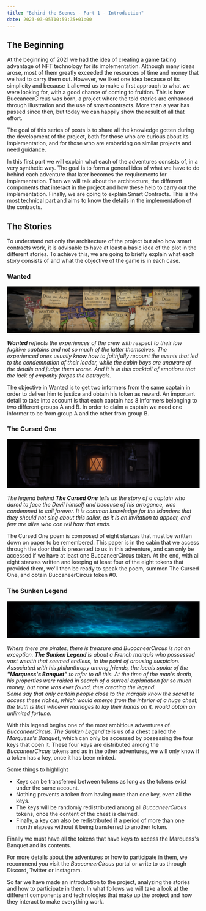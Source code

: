 ```yaml
---
title: "Behind the Scenes - Part 1 - Introduction"
date: 2023-03-05T10:59:35+01:00
---
```


## The Beginning ## 
At the beginning of 2021 we had the idea of creating a game taking advantage of NFT technology for its implementation. Although many ideas arose, most of them greatly exceeded the resources of time and money that we had to carry them out. However, we liked one idea because of its simplicity and because it allowed us to make a first approach to what we were looking for, with a good chance of coming to fruition. This is how BuccaneerCircus was born, a project where the told stories  are enhanced through illustration and the use of smart contracts.
More than a year has passed since then, but today we can happily show the result of all that effort.

The goal of this series of posts is to share all the knowledge gotten during the development of the project, both for those who are curious about its implementation, and for those who are embarking on similar projects and need guidance.

In this first part we will explain what each of the adventures consists of, in a very synthetic way. The goal is to form a general idea of what we have to do behind each adventure that later becomes the requirements for implementation.
Then we will talk about the architecture, the different components that interact in the project and how these help to carry out the implementation.
Finally, we are going to explain Smart Contracts. This is the most technical part and aims to know the details in the implementation of the contracts.

## The Stories ##
To understand not only the architecture of the project but also how smart contracts work, it is advisable to have at least a basic idea of the plot in the different stories. To achieve this, we are going to briefly explain what each story consists of and what the objective of the game is in each case.

### Wanted ###

![Wanted Captains](/posts/projects/bc/wanted_banner.png)

***Wanted** reflects the experiences of the crew with respect to their law fugitive captains and not so much of the latter themselves. The experienced ones usually know how to faithfully recount the events that led to the condemnation of their leader, while the cabin boys are unaware of the details and judge them worse. And it is in this cocktail of emotions that the lack of empathy forges the betrayals.*

The objective in Wanted is to get two informers from the same captain in order to deliver him to justice and obtain his token as reward.
An important detail to take into account is that each captain has 8 informers belonging to two different groups A and B. In order to claim a captain we need one informer to be from group A and the other from group B.

### The Cursed One ###

![The Cursed One](/posts/projects/bc/the-cursed-one_banner.png)

*The legend behind **The Cursed One** tells us the story of a captain who dared to face the Devil himself and because of his arrogance, was condemned to sail forever. It is common knowledge for the islanders that they should not sing about this sailor, as it is an invitation to appear, and few are alive who can tell how that ends.*

The Cursed One poem is composed of eight stanzas that must be written down on paper to be remembered. This paper is in the cabin that we access through the door that is presented to us in this adventure, and can only be accessed if we have at least one BuccaneerCircus token.
At the end, with all eight stanzas written and keeping at least four of the eight tokens that provided them, we'll then be ready to speak the poem, summon The Cursed One, and obtain BuccaneerCircus token #0.

### The Sunken Legend ###

![The Sunken Legend](/posts/projects/bc/the-sunken-legend_banner.png)

*Where there are pirates, there is treasure and BuccaneerCircus is not an exception.
**The Sunken Legend** is about a French marquis who possessed vast wealth that seemed endless, to the point of arousing suspicion. Associated with his philanthropy among friends, the locals spoke of the **"Marquess's Banquet"** to refer to all this. At the time of the man's death, his properties were raided in search of a surreal explanation for so much money, but none was ever found, thus creating the legend.\
Some say that only certain people close to the marquis know the secret to access these riches, which would emerge from the interior of a huge chest; the truth is that whoever manages to lay their hands on it, would obtain an unlimited fortune.*

With this legend begins one of the most ambitious adventures of *BuccaneerCircus*.
*The Sunken Legend* tells us of a chest called the *Marquess's Banquet*, which can only be accessed by possessing the four keys that open it. These four keys are distributed among the *BuccaneerCircus* tokens and as in the other adventures, we will only know if a token has a key, once it has been minted.

Some things to highlight
* Keys can be transferred between tokens as long as the tokens exist under the same account.
* Nothing prevents a token from having more than one key, even all the keys.
* The keys will be randomly redistributed among all *BuccaneerCircus* tokens, once the content of the chest is claimed.
* Finally, a key can also be redistributed if a period of more than one month elapses without it being transferred to another token.

Finally we must have all the tokens that have keys to access the Marquess's Banquet and its contents.

For more details about the adventures or how to participate in them, we recommend you visit the *BuccaneerCircus* portal or write to us through Discord, Twitter or Instagram.

So far we have made an introduction to the project, analyzing the stories and how to participate in them. In what follows we will take a look at the different components and technologies that make up the project and how they interact to make everything work.

